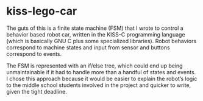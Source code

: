 kiss-lego-car
=============


The guts of this is a finite state machine (FSM) that I wrote to control a behavior based robot car, written in the KISS-C programming language (which is basically GNU C plus some specialized libraries). Robot behaviors correspond to machine states and input from sensor and buttons correspond to events.

The FSM is represented with an if/else tree, which could end up being unmaintainable if it had to handle more than a handful of states and events. I chose this approach because it would be easier to explain the robot’s logic to the middle school students involved in the project and quicker to write, given the tight deadline. 
